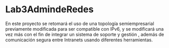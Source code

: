 # Lab3AdmindeRedes
En este proyecto se retomará el uso de una topología semiempresarial previamente modificada para ser compatible con IPv6, y se modificará una vez más con el fin de integrar un sistema de soporte y gestión , además de comunicación segura entre Intranets usando diferentes herramientas.
